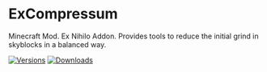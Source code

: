 # ExCompressum
Minecraft Mod. Ex Nihilo Addon. Provides tools to reduce the initial grind in skyblocks in a balanced way.

[![Versions](http://cf.way2muchnoise.eu/versions/ex-compressum.svg)](https://minecraft.curseforge.com/projects/ex-compressum) [![Downloads](http://cf.way2muchnoise.eu/full_ex-compressum_downloads.svg)](https://minecraft.curseforge.com/projects/ex-compressum)